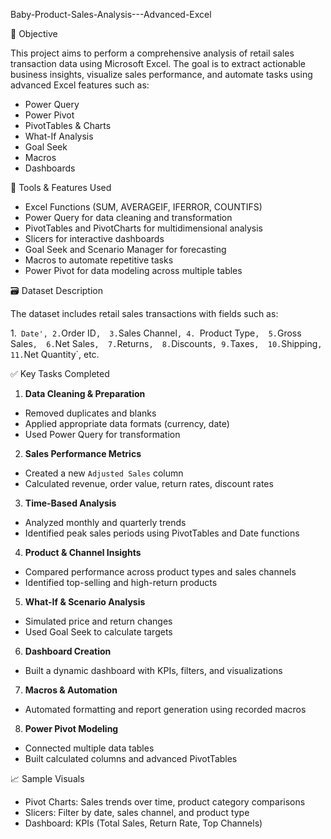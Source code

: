 Baby-Product-Sales-Analysis---Advanced-Excel

🎯 Objective

This project aims to perform a comprehensive analysis of retail sales transaction data 
using Microsoft Excel.
The goal is to extract actionable business insights, visualize sales performance, and automate tasks using advanced Excel features such as:
- Power Query
- Power Pivot
- PivotTables & Charts
- What-If Analysis
- Goal Seek
- Macros
- Dashboards

🧰 Tools & Features Used

- Excel Functions (SUM, AVERAGEIF, IFERROR, COUNTIFS)
- Power Query for data cleaning and transformation
- PivotTables and PivotCharts for multidimensional analysis
- Slicers for interactive dashboards
- Goal Seek and Scenario Manager for forecasting
- Macros to automate repetitive tasks
- Power Pivot for data modeling across multiple tables




 🗃️ Dataset Description

The dataset includes retail sales transactions with fields such as:

1.` Date',
2.`Order ID`, 
3.`Sales Channel`,
4. `Product Type`, 
5.`Gross Sales`, 
6.`Net Sales`, 
7.`Returns`, 
8.`Discounts`,
9.`Taxes`, 
10.`Shipping`, 
11.`Net Quantity`, etc.

 ✅ Key Tasks Completed

 1. **Data Cleaning & Preparation**
- Removed duplicates and blanks
- Applied appropriate data formats (currency, date)
- Used Power Query for transformation

2. **Sales Performance Metrics**
- Created a new `Adjusted Sales` column
- Calculated revenue, order value, return rates, discount rates

 3. **Time-Based Analysis**
- Analyzed monthly and quarterly trends
- Identified peak sales periods using PivotTables and Date functions

4. **Product & Channel Insights**
- Compared performance across product types and sales channels
- Identified top-selling and high-return products

5. **What-If & Scenario Analysis**
- Simulated price and return changes
- Used Goal Seek to calculate targets

6. **Dashboard Creation**
- Built a dynamic dashboard with KPIs, filters, and visualizations

 7. **Macros & Automation**
- Automated formatting and report generation using recorded macros

 8. **Power Pivot Modeling**
- Connected multiple data tables
- Built calculated columns and advanced PivotTables

📈 Sample Visuals
 
- Pivot Charts: Sales trends over time, product category comparisons
- Slicers: Filter by date, sales channel, and product type
- Dashboard: KPIs (Total Sales, Return Rate, Top Channels)




